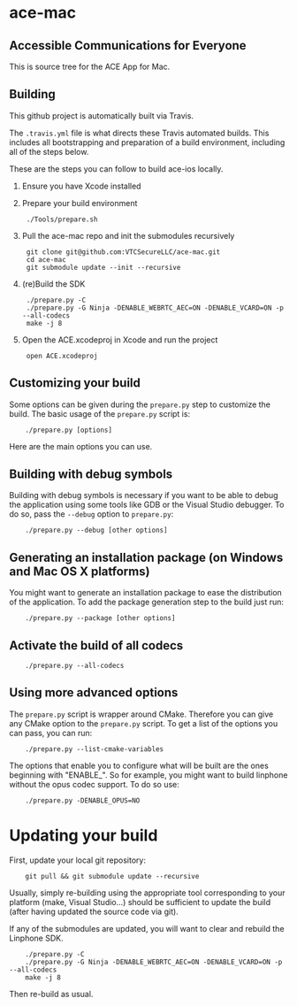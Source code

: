 # ace-mac

## Accessible Communications for Everyone

This is source tree for the ACE App for Mac.

## Building

This github project is automatically built via Travis.

The `.travis.yml` file is what directs these Travis automated builds. This includes all bootstrapping and preparation of a build environment, including all of the steps below.

These are the steps you can follow to build ace-ios locally.

1. Ensure you have Xcode installed
2. Prepare your build environment

        ./Tools/prepare.sh

3. Pull the ace-mac repo and init the submodules recursively

        git clone git@github.com:VTCSecureLLC/ace-mac.git
        cd ace-mac
        git submodule update --init --recursive

4. (re)Build the SDK

        ./prepare.py -C
        ./prepare.py -G Ninja -DENABLE_WEBRTC_AEC=ON -DENABLE_VCARD=ON -p --all-codecs
        make -j 8

5. Open the ACE.xcodeproj in Xcode and run the project

        open ACE.xcodeproj


## Customizing your build

Some options can be given during the `prepare.py` step to customize the build. The basic usage of the `prepare.py` script is:

        ./prepare.py [options]

Here are the main options you can use.

## Building with debug symbols

Building with debug symbols is necessary if you want to be able to debug the application using some tools like GDB or the Visual Studio debugger. To do so, pass the `--debug` option to `prepare.py`:

        ./prepare.py --debug [other options]

## Generating an installation package (on Windows and Mac OS X platforms)

You might want to generate an installation package to ease the distribution of the application. To add the package generation step to the build just run:

        ./prepare.py --package [other options]

## Activate the build of all codecs

        ./prepare.py --all-codecs

## Using more advanced options

The `prepare.py` script is wrapper around CMake. Therefore you can give any CMake option to the `prepare.py` script.
To get a list of the options you can pass, you can run:

        ./prepare.py --list-cmake-variables

The options that enable you to configure what will be built are the ones beginning with "ENABLE_". So for example, you might want to build linphone without the opus codec support. To do so use:

        ./prepare.py -DENABLE_OPUS=NO

# Updating your build

First, update your local git repository:
    
        git pull && git submodule update --recursive

Usually, simply re-building using the appropriate tool corresponding to your platform (make, Visual Studio...) should be sufficient to update the build (after having updated the source code via git).

If any of the submodules are updated, you will want to clear and rebuild the Linphone SDK.

        ./prepare.py -C
        ./prepare.py -G Ninja -DENABLE_WEBRTC_AEC=ON -DENABLE_VCARD=ON -p --all-codecs
        make -j 8

Then re-build as usual.
